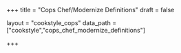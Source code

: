 +++
title = "Cops Chef/Modernize Definitions"
draft = false

layout = "cookstyle_cops"
data_path = ["cookstyle","cops_chef_modernize_definitions"]

+++

<!-- The content of this page is automatically generated from the
cops_chef_modernize_definitions.yml file in github.com/chef/cookstyle/docs-chef-io/data/cookstyle. -->
